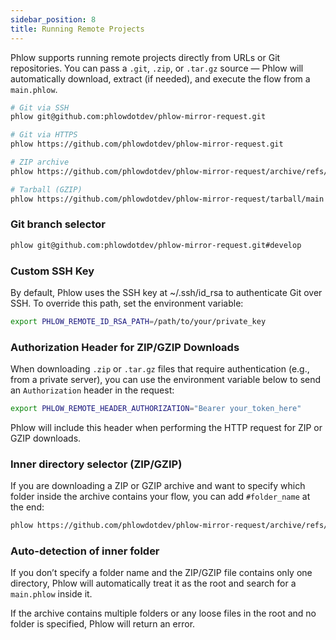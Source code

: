 ```yaml
---
sidebar_position: 8
title: Running Remote Projects
---
```


Phlow supports running remote projects directly from URLs or Git repositories. You can pass a `.git`, `.zip`, or `.tar.gz` source — Phlow will automatically download, extract (if needed), and execute the flow from a `main.phlow`.

```bash
# Git via SSH
phlow git@github.com:phlowdotdev/phlow-mirror-request.git 

# Git via HTTPS
phlow https://github.com/phlowdotdev/phlow-mirror-request.git

# ZIP archive
phlow https://github.com/phlowdotdev/phlow-mirror-request/archive/refs/heads/main.zip

# Tarball (GZIP)
phlow https://github.com/phlowdotdev/phlow-mirror-request/tarball/main
```
###  Git branch selector

```bash
phlow git@github.com:phlowdotdev/phlow-mirror-request.git#develop
```

### Custom SSH Key
By default, Phlow uses the SSH key at ~/.ssh/id_rsa to authenticate Git over SSH.
To override this path, set the environment variable:

```bash
export PHLOW_REMOTE_ID_RSA_PATH=/path/to/your/private_key
```

###  Authorization Header for ZIP/GZIP Downloads
When downloading `.zip` or `.tar.gz` files that require authentication (e.g., from a private server), you can use the environment variable below to send an `Authorization` header in the request:

```bash
export PHLOW_REMOTE_HEADER_AUTHORIZATION="Bearer your_token_here"
```

Phlow will include this header when performing the HTTP request for ZIP or GZIP downloads.


###  Inner directory selector (ZIP/GZIP)
If you are downloading a ZIP or GZIP archive and want to specify which folder inside the archive contains your flow, you can add `#folder_name` at the end:

```bash
phlow https://github.com/phlowdotdev/phlow-mirror-request/archive/refs/heads/main.zip#phlow-mirror-request
```

###  Auto-detection of inner folder
If you don’t specify a folder name and the ZIP/GZIP file contains only one directory, Phlow will automatically treat it as the root and search for a `main.phlow` inside it.

If the archive contains multiple folders or any loose files in the root and no folder is specified, Phlow will return an error.
